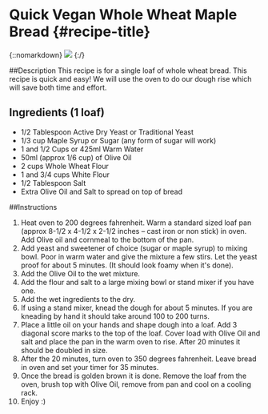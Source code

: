 # Quick Vegan Whole Wheat Maple Bread {#recipe-title}

<div markdown=1 class="image-and-text">

{::nomarkdown} 
<img src="../images/recipe-images/bread-3.jpg" class="image">
{:/}

<div markdown=1 class="text">

##Description
This recipe is for a single loaf of whole wheat bread. This recipe is quick and easy! We will use the oven to do our dough rise which will save both time and effort.

## Ingredients (1 loaf)
- 1/2 Tablespoon Active Dry Yeast or Traditional Yeast
- 1/3 cup Maple Syrup or Sugar (any form of sugar will work)
- 1 and 1/2 Cups or 425ml Warm Water
- 50ml (approx 1/6 cup) of Olive Oil
- 2 cups Whole Wheat Flour
- 1 and 3/4 cups White Flour
- 1/2 Tablespoon Salt
- Extra Olive Oil and Salt to spread on top of bread

##Instructions
1. Heat oven to 200 degrees fahrenheit. Warm a standard sized loaf pan (approx 8-1/2 x 4-1/2 x 2-1/2 inches – cast iron or non stick) in oven. Add Olive oil and cornmeal to the bottom of the pan.
2. Add yeast and sweetener of choice (sugar or maple syrup) to mixing bowl. Poor in warm water and give the mixture a few stirs. Let the yeast proof for about 5 minutes. (It should look foamy when it's done).
3. Add the Olive Oil to the wet mixture.
4. Add the flour and salt to a large mixing bowl or stand mixer if you have one. 
5. Add the wet ingredients to the dry.
6. If using a stand mixer, knead the dough for about 5 minutes. If you are kneading by hand it should take around 100 to 200 turns.
7. Place a little oil on your hands and shape dough into a loaf. Add 3 diagonal score marks to the top of the loaf. Cover load with Olive Oil and salt and place the pan in the warm oven to rise. After 20 minutes it should be doubled in size.
8. After the 20 minutes, turn oven to 350 degrees fahrenheit. Leave bread in oven and set your timer for 35 minutes.
9. Once the bread is golden brown it is done. Remove the loaf from the oven, brush top with Olive Oil, remove from pan and cool on a cooling rack.
10. Enjoy :)

</div>

</div>
